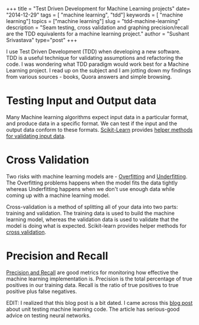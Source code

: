 +++ 
title = "Test Driven Development for Machine Learning projects" 
date= "2014-12-29" 
tags = [ "machine learning", "tdd"] 
keywords = [ "machine learning"] 
topics = ["machine learning"] 
slug = "tdd-machine-learning" 
description = "Seam testing, cross validation and graphing precision/recall are the TDD equivalents for a machine learning project." 
author = "Sushant Srivastava"
type="post"
+++

I use Test Driven Development (TDD) when developing a new software. TDD
is a useful technique for validating assumptions and refactoring the
code. I was wondering what TDD paradigm would work best for a Machine
Learning project. I read up on the subject and I am jotting down my
findings from various sources - books, Quora answers and simple
browsing.

Testing Input and Output data
=============================

Many Machine learning algorithms expect input data in a particular
format, and produce data in a specific format. We can test if the input
and the output data conform to these formats.
[Scikit-Learn](http://scikit-learn.org/stable/) provides [helper methods
for validating input
data](https://github.com/scikit-learn/scikit-learn/blob/master/sklearn/utils/validation.py).

Cross Validation
================

Two risks with machine learning models are -
[Overfitting](https://www.quora.com/What-is-an-intuitive-explanation-of-overfitting)
and
[Underfitting](http://datascience.stackexchange.com/questions/361/when-is-a-model-underfitted).
The Overfitting problems happens when the model fits the data 
tightly whereas Underfitting happens when we don't use enough data while
coming up with a machine learning model.

Cross-validation is a method of splitting all of your data into two
parts: training and validation. The training data is used to build the
machine learning model, whereas the validation data is used to validate
that the model is doing what is expected. Scikit-learn provides helper
methods for [cross
validation](http://scikit-learn.org/stable/modules/cross_validation.html).

Precision and Recall
====================

[Precision and
Recall](http://scikit-learn.org/stable/auto_examples/plot_precision_recall.html)
are good metrics for monitoring how effective the machine learning
implementation is. Precision is the total percentage of true positives
in our training data. Recall is the ratio of true positives to true
positive plus false negatives.

EDIT: I realized that this blog post is a bit dated. I came across this [blog post](https://medium.com/@keeper6928/how-to-unit-test-machine-learning-code-57cf6fd81765?imm_mid=0f7a0a&cmp=em-data-na-na-newsltr_20171101) about unit testing machine learning code. The article has serious-good advice on testing neural networks.

